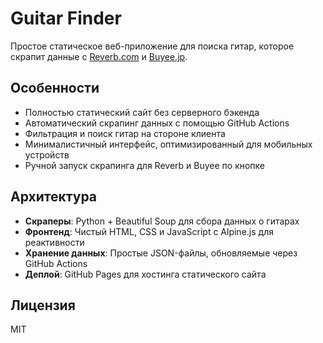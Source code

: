 # Guitar Finder

Простое статическое веб-приложение для поиска гитар, которое скрапит данные с [Reverb.com](https://reverb.com) и [Buyee.jp](https://buyee.jp).

## Особенности

- Полностью статический сайт без серверного бэкенда
- Автоматический скрапинг данных с помощью GitHub Actions
- Фильтрация и поиск гитар на стороне клиента
- Минималистичный интерфейс, оптимизированный для мобильных устройств
- Ручной запуск скрапинга для Reverb и Buyee по кнопке

## Архитектура

- **Скраперы**: Python + Beautiful Soup для сбора данных о гитарах
- **Фронтенд**: Чистый HTML, CSS и JavaScript с Alpine.js для реактивности
- **Хранение данных**: Простые JSON-файлы, обновляемые через GitHub Actions
- **Деплой**: GitHub Pages для хостинга статического сайта

## Лицензия

MIT